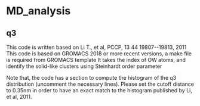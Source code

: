 # MD_analysis



## q3
This code is written based on Li T., et al, PCCP, 13 44 19807--19813, 2011
This code is based on GROMACS 2018 or more recent versions, a make file is required from GROMACS template
It takes the index of OW atoms, and identify the solid-like clusters using Steinhardt order parameter

Note that, the code has a section to compute the histogram of the q3 distribution (uncomment the necessary lines). Please set the cutoff distance to 0.35nm in order to have an exact match to the histogram published by Li, et al, 2011. 
